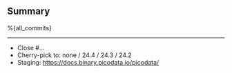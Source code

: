 ## Summary

%{all_commits}

---

- Close #...
- Cherry-pick to: none / 24.4 / 24.3 / 24.2
- Staging: https://docs.binary.picodata.io/picodata/

<!--
- Follow-up for !...
- See also ...
-->
